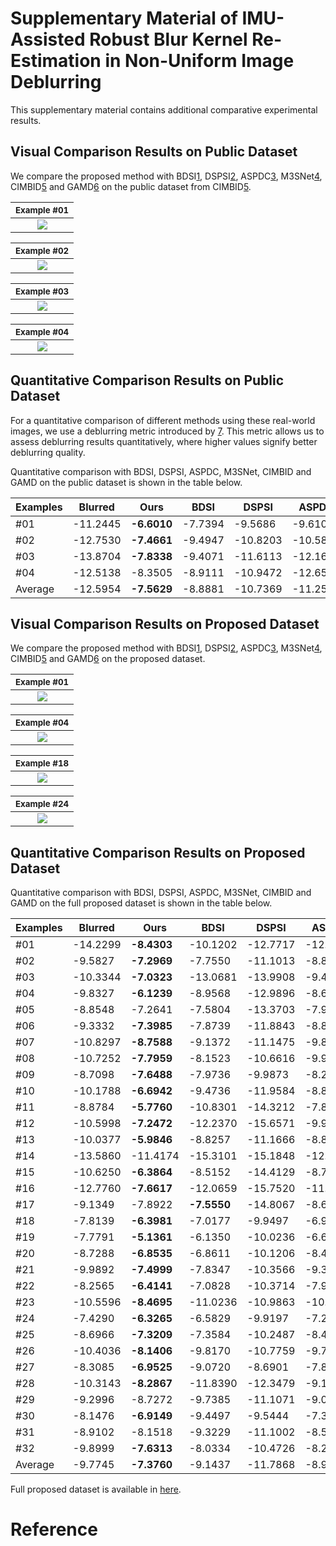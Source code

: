 # Supplementary Material of IMU-Assisted Robust Blur Kernel Re-Estimation in Non-Uniform Image Deblurring

This supplementary material contains additional comparative experimental results.

## Visual Comparison Results on Public Dataset

We compare the proposed method with BDSI[1], DSPSI[2], ASPDC[3], M3SNet[4], CIMBID[5] and GAMD[6] on the public dataset from CIMBID[5].

| <sub>Example #01</sub>                                  |
|:------------------------------------------------------:|
| ![](./img/YZ1.svg) |

| <sub>Example #02</sub>                                  |
|:------------------------------------------------------:|
| ![](./img/YZ2.svg) |

| <sub>Example #03</sub>                                  |
|:------------------------------------------------------:|
| ![](./img/YZ3.svg) |

| <sub>Example #04</sub>                                  |
|:------------------------------------------------------:|
| ![](./img/YZ4.svg) |

## Quantitative Comparison Results on Public Dataset

For a quantitative comparison of different methods using these real-world images, we use a deblurring metric introduced by [7]. This metric allows us to assess deblurring results quantitatively, where higher values signify better deblurring quality.

Quantitative comparison with BDSI, DSPSI, ASPDC, M3SNet, CIMBID and GAMD on the public dataset is shown in the table below.

| Examples   | Blurred  | Ours    | BDSI     | DSPSI    | ASPDC    | M3SNet   | CIMBID   | GAMD    |
| ---------- | -------- | ------- | -------- | -------- | -------- | -------- | -------- | ------- |
| #01 | -11.2445 | **-6.6010** | -7.7394 | -9.5686 | -9.6105 | -10.2199 | -7.3765 | -9.5880 | 
| #02 | -12.7530 | **-7.4661** | -9.4947 | -10.8203 | -10.5854 | -11.389 | -9.2331 | -10.7731 |
| #03 | -13.8704 | **-7.8338** | -9.4071 | -11.6113 | -12.1604 | -11.8839 | -8.2509 | -11.1112 |
| #04 | -12.5138 | -8.3505 | -8.9111 | -10.9472 | -12.6569 | -13.1406 | **-6.8767** | -10.0561 |
| Average | -12.5954  | **-7.5629**  | -8.8881  | -10.7369  | -11.2533  | -11.6584  | -7.9343  | -10.3821 | 

## Visual Comparison Results on Proposed Dataset

We compare the proposed method with BDSI[1], DSPSI[2], ASPDC[3], M3SNet[4], CIMBID[5] and GAMD[6] on the proposed dataset.

| <sub>Example #01</sub>                                  |
|:------------------------------------------------------:|
| ![](./img/2.svg) |

| <sub>Example #04</sub>                                  |
|:------------------------------------------------------:|
| ![](./img/1.svg) |

| <sub>Example #18</sub>                                  |
|:------------------------------------------------------:|
| ![](./img/4.svg) |

| <sub>Example #24</sub>                                  |
|:------------------------------------------------------:|
| ![](./img/3.svg) |

## Quantitative Comparison Results on Proposed Dataset

Quantitative comparison with BDSI, DSPSI, ASPDC, M3SNet, CIMBID and GAMD on the full proposed dataset is shown in the table below.

| Examples   | Blurred  | Ours    | BDSI     | DSPSI    | ASPDC    | M3SNet   | CIMBID   | GAMD    |
| ---------- | -------- | ------- | -------- | -------- | -------- | -------- | -------- | ------- |
| #01 | -14.2299  | **-8.4303**  | -10.1202  | -12.7717  | -12.6820  | -12.2690  | -11.5402  | -9.5651  |
| #02 | -9.5827  | **-7.2969**  | -7.7550  | -11.1013  | -8.8022  | -9.3464  | -11.5618  | -7.9661  |
| #03 | -10.3344  | **-7.0323**  | -13.0681  | -13.9908  | -9.4709  | -9.2892  | -12.3192  | -8.7487  |
| #04 | -9.8327  | **-6.1239**  | -8.9568  | -12.9896  | -8.6422  | -8.8448  | -9.3871  | -7.2160  |
| #05 | -8.8548  | -7.2641  | -7.5804  | -13.3703  | -7.9663  | -8.6411  | -10.3126  | **-6.3930**  |
| #06 | -9.3332  | **-7.3985**  | -7.8739  | -11.8843  | -8.8000  | -8.4624  | -9.1245  | -7.6856  |
| #07 | -10.8297  | **-8.7588**  | -9.1372  | -11.1475  | -9.8556  | -10.0528  | -11.4211  | -9.9066  |
| #08 | -10.7252  | **-7.7959**  | -8.1523  | -10.6616  | -9.9333  | -10.1115  | -9.7506  | -8.9586  |
| #09 | -8.7098  | **-7.6488**  | -7.9736  | -9.9873  | -8.2491  | -8.5292  | -8.7069  | -7.9521  |
| #10 | -10.1788  | **-6.6942**  | -9.4736  | -11.9584  | -8.8406  | -9.1617  | -10.9666  | -7.2690  |
| #11 | -8.8784  | **-5.7760**  | -10.8301  | -14.3212  | -7.8421  | -8.0221  | -9.4377  | -7.2537  |
| #12 | -10.5998  | **-7.2472**  | -12.2370  | -15.6571  | -9.9911  | -9.5484  | -12.7794  | -8.7189  |
| #13 | -10.0377  | **-5.9846**  | -8.8257  | -11.1666  | -8.8226  | -8.6641  | -10.2588  | -6.3445  |
| #14 | -13.5860  | -11.4174  | -15.3101  | -15.1848  | -12.3165  | -12.3554  | -12.1475  | **-11.0398**  |
| #15 | -10.6250  | **-6.3864**  | -8.5152  | -14.4129  | -8.7517  | -8.7065  | -11.7873  | -7.2836  |
| #16 | -12.7760  | **-7.6617**  | -12.0659  | -15.7520  | -11.1233  | -11.4754  | -13.2840  | -9.5225  |
| #17 | -9.1349  | -7.8922  | **-7.5550**  | -14.8067  | -8.6824  | -8.8737  | -10.5132  | -8.2917  |
| #18 | -7.8139  | **-6.3981**  | -7.0177  | -9.9497  | -6.9071  | -7.2169  | -9.4315  | -6.5126  |
| #19 | -7.7791  | **-5.1361**  | -6.1350  | -10.0236  | -6.6488  | -6.9675  | -7.3381  | -5.2859  |
| #20 | -8.7288  | **-6.8535**  | -6.8611  | -10.1206  | -8.4232  | -8.1812  | -8.7366  | -8.5228  |
| #21 | -9.9892  | **-7.4999**  | -7.8347  | -10.3566  | -9.3880  | -9.6060  | -10.1805  | -8.6313  |
| #22 | -8.2565  | **-6.4141**  | -7.0828  | -10.3714  | -7.9356  | -7.9838  | -9.2537  | -7.3795  |
| #23 | -10.5596  | **-8.4695**  | -11.0236  | -10.9863  | -10.0703  | -10.1117  | -11.5786  | -8.8920  |
| #24 | -7.4290  | **-6.3265**  | -6.5829  | -9.9197  | -7.2999  | -7.3520  | -7.8655  | -6.8204  |
| #25 | -8.6966  | **-7.3209**  | -7.3584  | -10.2487  | -8.4268  | -8.6375  | -9.5188  | -8.2231  |
| #26 | -10.4036  | **-8.1406**  | -9.8170  | -10.7759  | -9.7252  | -9.9475  | -11.7137  | -9.0665  |
| #27 | -8.3085  | **-6.9525**  | -9.0720  | -8.6901  | -7.8611  | -8.1246  | -8.3824  | -7.7096  |
| #28 | -10.3143  | **-8.2867**  | -11.8390  | -12.3479  | -9.1013  | -9.5453  | -9.3942  | -8.9728  |
| #29 | -9.2996  | -8.7272  | -9.7385  | -11.1071  | -9.0587  | -9.2425  | **-8.4608**  | -8.6932  |
| #30 | -8.1476  | **-6.9149**  | -9.4497  | -9.5444  | -7.3556  | -7.5423  | -10.4707  | -6.9506  |
| #31 | -8.9102  | -8.1518  | -9.3229  | -11.1002  | -8.5296  | -8.5982  | -11.3062  | **-8.0516**  |
| #32 | -9.8999  | **-7.6313**  | -8.0334  | -10.4726  | -8.2374  | -8.2785  | -8.0141  | -7.7741  |
| Average | -9.7745  | **-7.3760**  | -9.1437  | -11.7868  | -8.9294  | -9.0528  | -10.2170  | -8.0500  |

Full proposed dataset is available in [here](https://www.dropbox.com/scl/fi/p7n0lmjq1fbn2msm2ohly/IMU_deblur_dataset.rar?rlkey=bb67jn700d3k1uakfux9ht82p&dl=0).

# Reference

[1]: https://openaccess.thecvf.com/content_CVPR_2019/html/Chen_Blind_Image_Deblurring_With_Local_Maximum_Gradient_Prior_CVPR_2019_paper.html "L. Chen, F. Fang, T. Wang, and G. Zhang, “Blind image deblurring with local maximum gradient prior,” in Proceedings of the IEEE Conference on Computer Vision and Pattern Recognition, 2019, pp. 1742–1750."

[2]: https://link.springer.com/article/10.1007/s11263-014-0727-3 "Whyte O, Sivic J, Zisserman A. Deblurring shaken and partially saturated images[J]. International journal of computer vision, 2014, 110: 185-201."

[3]: https://openaccess.thecvf.com/content/CVPR2022W/NTIRE/html/Huo_Blind_Non-Uniform_Motion_Deblurring_Using_Atrous_Spatial_Pyramid_Deformable_Convolution_CVPRW_2022_paper.html "Huo D, Masoumzadeh A, Yang Y H. Blind non-uniform motion deblurring using atrous spatial pyramid deformable convolution and deblurring-reblurring consistency[C]//Proceedings of the IEEE/CVF Conference on Computer Vision and Pattern Recognition. 2022: 437-446."

[4]: https://arxiv.org/abs/2305.05146 "Gao H, Yang J, Zhang Y, et al. A Mountain-Shaped Single-Stage Network for Accurate Image Restoration[J]. arXiv preprint arXiv:2305.05146, 2023."

[5]: https://ieeexplore.ieee.org/abstract/document/7463539 "Zhang Y, Hirakawa K. Combining inertial measurements with blind image deblurring using distance transform[J]. IEEE Transactions on Computational Imaging, 2016, 2(3): 281-293."

[6]: https://ieeexplore.ieee.org/abstract/document/8658406 "Mustaniemi J, Kannala J, Särkkä S, et al. Gyroscope-aided motion deblurring with deep networks[C]//2019 IEEE winter conference on applications of computer vision (WACV). IEEE, 2019: 1914-1922."

[7]: https://oar.princeton.edu/handle/88435/pr1fk0n "Liu Y, Wang J, Cho S, et al. A no-reference metric for evaluating the quality of motion deblurring[J]. ACM Transactions on Graphics, 2013."
